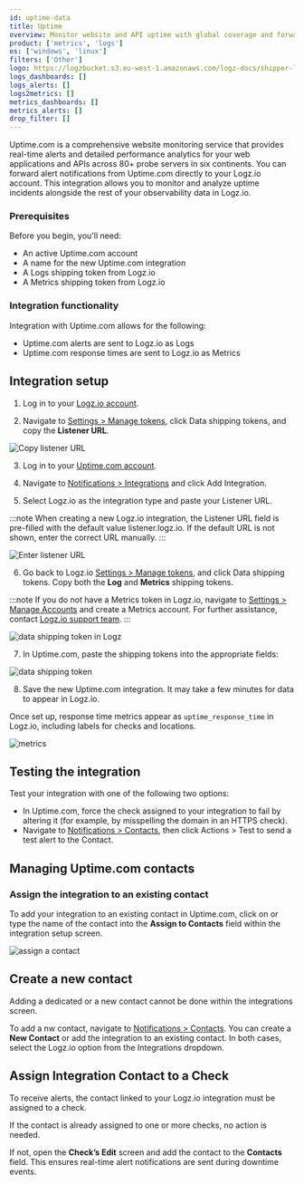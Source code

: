 ```yaml
---
id: uptime-data
title: Uptime
overview: Monitor website and API uptime with global coverage and forward alerts directly to Logz.io for unified observability.
product: ['metrics', 'logs']
os: ['windows', 'linux']
filters: ['Other']
logo: https://logzbucket.s3.eu-west-1.amazonaws.com/logz-docs/shipper-logos/uptime-logo.svg
logs_dashboards: []
logs_alerts: []
logs2metrics: []
metrics_dashboards: []
metrics_alerts: []
drop_filter: []
---
```


Uptime.com is a comprehensive website monitoring service that provides real-time alerts and detailed performance analytics for your web applications and APIs across 80+ probe servers in six continents. You can forward alert notifications from Uptime.com directly to your Logz.io account. This integration allows you to monitor and analyze uptime incidents alongside the rest of your observability data in Logz.io.

### Prerequisites

Before you begin, you'll need:

* An active Uptime.com account
* A name for the new Uptime.com integration
* A Logs shipping token from Logz.io
* A Metrics shipping token from Logz.io

### Integration functionality

Integration with Uptime.com allows for the following:

* Uptime.com alerts are sent to Logz.io as Logs
* Uptime.com response times are sent to Logz.io as Metrics

## Integration setup

1. Log in to your [Logz.io account](https://app.logz.io/#/login).

2. Navigate to [Settings > Manage tokens](https://app.logz.io/#/dashboard/settings/manage-tokens/data-shipping?product=logs), click Data shipping tokens, and copy the **Listener URL**. 

![Copy listener URL](https://dytvr9ot2sszz.cloudfront.net/logz-docs/uptime/data-shipping-listener-url.png)

3. Log in to your [Uptime.com account](https://uptime.com/accounts/login).

4. Navigate to [Notifications > Integrations](https://app.uptime.com/integrations/manage/) and click Add Integration.

5. Select Logz.io as the integration type and paste your Listener URL.

:::note
When creating a new Logz.io integration, the Listener URL field is pre-filled with the default value listener.logz.io. If the default URL is not shown, enter the correct URL manually.
:::

![Enter listener URL](https://dytvr9ot2sszz.cloudfront.net/logz-docs/uptime/uptime-enter-listener-url.png)

6. Go back to Logz.io [Settings > Manage tokens](https://app.logz.io/#/dashboard/settings/manage-tokens/data-shipping?product=logs), and click Data shipping tokens. Copy both the **Log** and **Metrics** shipping tokens.

:::note
If you do not have a Metrics token in Logz.io, navigate to [Settings > Manage Accounts](https://app.logz.io/#/dashboard/settings/manage-accounts?product=Logs) and create a Metrics account. For further assistance, contact [Logz.io support team](mailto:help@logz.io).
:::

![data shipping token in Logz](https://dytvr9ot2sszz.cloudfront.net/logz-docs/uptime/shipping-tokens-logz.png)

7. In Uptime.com, paste the shipping tokens into the appropriate fields:

![data shipping token](https://dytvr9ot2sszz.cloudfront.net/logz-docs/uptime/data-shipping-tokens.png)

8. Save the new Uptime.com integration. It may take a few minutes for data to appear in Logz.io.

Once set up, response time metrics appear as `uptime_response_time` in Logz.io, including labels for checks and locations.

![metrics](https://dytvr9ot2sszz.cloudfront.net/logz-docs/uptime/metrics.png)

## Testing the integration

Test your integration with one of the following two options:

* In Uptime.com, force the check assigned to your integration to fail by altering it (for example, by misspelling the domain in an HTTPS check).
* Navigate to [Notifications > Contacts](https://app.uptime.com/contact-groups), then click Actions > Test to send a test alert to the Contact.

## Managing Uptime.com contacts

### Assign the integration to an existing contact

To add your integration to an existing contact in Uptime.com, click on or type the name of the contact into the **Assign to Contacts** field within the integration setup screen.

![assign a contact](https://dytvr9ot2sszz.cloudfront.net/logz-docs/uptime/image7.png)

## Create a new contact

Adding a dedicated or a new contact cannot be done within the integrations screen.

To add a nw contact, navigate to [Notifications > Contacts](https://app.uptime.com/contact-groups). You can create a **New Contact** or add the integration to an existing contact. In both cases, select the Logz.io option from the Integrations dropdown.


## Assign Integration Contact to a Check

To receive alerts, the contact linked to your Logz.io integration must be assigned to a check.

If the contact is already assigned to one or more checks, no action is needed.

If not, open the **Check’s Edit** screen and add the contact to the **Contacts** field. This ensures real-time alert notifications are sent during downtime events.
